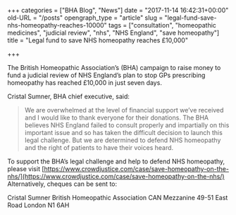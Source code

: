+++
categories = ["BHA Blog", "News"]
date = "2017-11-14 16:42:31+00:00"
old-URL = "/posts"
opengraph_type = "article"
slug = "legal-fund-save-nhs-homeopathy-reaches-10000"
tags = ["consultation", "homeopathic medicines", "judicial review", "nhs", "NHS England", "save homeopathy"]
title = "Legal fund to save NHS homeopathy reaches £10,000"

+++

The British Homeopathic Association’s (BHA) campaign to raise money to fund a judicial review of NHS England’s plan to stop GPs prescribing homeopathy has reached  £10,000 in  just seven days.

Cristal Sumner, BHA chief executive, said:

<blockquote>We are overwhelmed at the level of financial support we’ve received and I would like to thank everyone for their donations. The BHA believes NHS England failed to consult properly and impartially on this important issue and so has taken the difficult decision to launch this legal challenge. But we are determined to defend NHS homeopathy and the right of patients to have their voices heard.</blockquote>

To support the BHA’s legal challenge and help to defend NHS homeopathy, please visit  [https://www.crowdjustice.com/case/save-homeopathy-on-the-nhs/](https://www.crowdjustice.com/case/save-homeopathy-on-the-nhs/)
Alternatively, cheques can be sent to:

Cristal Sumner
British Homeopathic Association
CAN Mezzanine
49-51 East Road
London
N1 6AH

